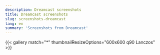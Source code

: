 ```yaml
---
description: Dreamcast screenshots
title: Dreamcast screenshots
slug: screenshots-dreamcast
lang: en
summary: 'Screenshots from Dreamcast'
---
```

{{< gallery match="*" thumbnailResizeOptions="600x600 q90 Lanczos" >}}
